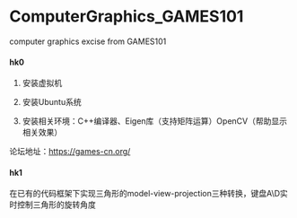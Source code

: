 # ComputerGraphics_GAMES101
computer graphics excise from GAMES101

#### hk0

1. 安装虚拟机

2. 安装Ubuntu系统
3. 安装相关环境：C++编译器、Eigen库（支持矩阵运算）OpenCV（帮助显示相关效果）

论坛地址：https://games-cn.org/

#### hk1

在已有的代码框架下实现三角形的model-view-projection三种转换，键盘A\D实时控制三角形的旋转角度

